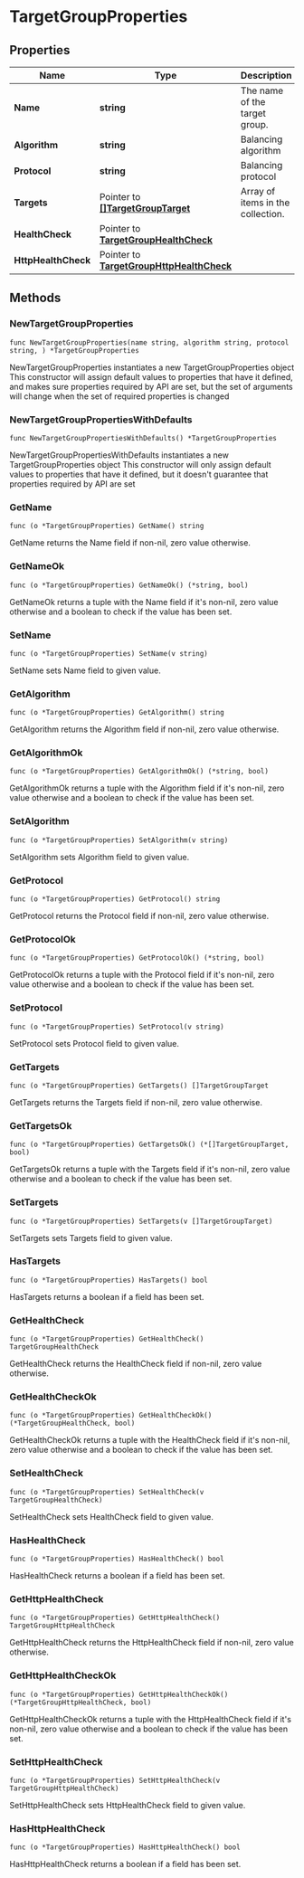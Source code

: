 # TargetGroupProperties

## Properties

|Name | Type | Description | Notes|
|------------ | ------------- | ------------- | -------------|
|**Name** | **string** | The name of the target group. | |
|**Algorithm** | **string** | Balancing algorithm | |
|**Protocol** | **string** | Balancing protocol | |
|**Targets** | Pointer to [**[]TargetGroupTarget**](TargetGroupTarget.md) | Array of items in the collection. | [optional] |
|**HealthCheck** | Pointer to [**TargetGroupHealthCheck**](TargetGroupHealthCheck.md) |  | [optional] |
|**HttpHealthCheck** | Pointer to [**TargetGroupHttpHealthCheck**](TargetGroupHttpHealthCheck.md) |  | [optional] |

## Methods

### NewTargetGroupProperties

`func NewTargetGroupProperties(name string, algorithm string, protocol string, ) *TargetGroupProperties`

NewTargetGroupProperties instantiates a new TargetGroupProperties object
This constructor will assign default values to properties that have it defined,
and makes sure properties required by API are set, but the set of arguments
will change when the set of required properties is changed

### NewTargetGroupPropertiesWithDefaults

`func NewTargetGroupPropertiesWithDefaults() *TargetGroupProperties`

NewTargetGroupPropertiesWithDefaults instantiates a new TargetGroupProperties object
This constructor will only assign default values to properties that have it defined,
but it doesn't guarantee that properties required by API are set

### GetName

`func (o *TargetGroupProperties) GetName() string`

GetName returns the Name field if non-nil, zero value otherwise.

### GetNameOk

`func (o *TargetGroupProperties) GetNameOk() (*string, bool)`

GetNameOk returns a tuple with the Name field if it's non-nil, zero value otherwise
and a boolean to check if the value has been set.

### SetName

`func (o *TargetGroupProperties) SetName(v string)`

SetName sets Name field to given value.


### GetAlgorithm

`func (o *TargetGroupProperties) GetAlgorithm() string`

GetAlgorithm returns the Algorithm field if non-nil, zero value otherwise.

### GetAlgorithmOk

`func (o *TargetGroupProperties) GetAlgorithmOk() (*string, bool)`

GetAlgorithmOk returns a tuple with the Algorithm field if it's non-nil, zero value otherwise
and a boolean to check if the value has been set.

### SetAlgorithm

`func (o *TargetGroupProperties) SetAlgorithm(v string)`

SetAlgorithm sets Algorithm field to given value.


### GetProtocol

`func (o *TargetGroupProperties) GetProtocol() string`

GetProtocol returns the Protocol field if non-nil, zero value otherwise.

### GetProtocolOk

`func (o *TargetGroupProperties) GetProtocolOk() (*string, bool)`

GetProtocolOk returns a tuple with the Protocol field if it's non-nil, zero value otherwise
and a boolean to check if the value has been set.

### SetProtocol

`func (o *TargetGroupProperties) SetProtocol(v string)`

SetProtocol sets Protocol field to given value.


### GetTargets

`func (o *TargetGroupProperties) GetTargets() []TargetGroupTarget`

GetTargets returns the Targets field if non-nil, zero value otherwise.

### GetTargetsOk

`func (o *TargetGroupProperties) GetTargetsOk() (*[]TargetGroupTarget, bool)`

GetTargetsOk returns a tuple with the Targets field if it's non-nil, zero value otherwise
and a boolean to check if the value has been set.

### SetTargets

`func (o *TargetGroupProperties) SetTargets(v []TargetGroupTarget)`

SetTargets sets Targets field to given value.

### HasTargets

`func (o *TargetGroupProperties) HasTargets() bool`

HasTargets returns a boolean if a field has been set.

### GetHealthCheck

`func (o *TargetGroupProperties) GetHealthCheck() TargetGroupHealthCheck`

GetHealthCheck returns the HealthCheck field if non-nil, zero value otherwise.

### GetHealthCheckOk

`func (o *TargetGroupProperties) GetHealthCheckOk() (*TargetGroupHealthCheck, bool)`

GetHealthCheckOk returns a tuple with the HealthCheck field if it's non-nil, zero value otherwise
and a boolean to check if the value has been set.

### SetHealthCheck

`func (o *TargetGroupProperties) SetHealthCheck(v TargetGroupHealthCheck)`

SetHealthCheck sets HealthCheck field to given value.

### HasHealthCheck

`func (o *TargetGroupProperties) HasHealthCheck() bool`

HasHealthCheck returns a boolean if a field has been set.

### GetHttpHealthCheck

`func (o *TargetGroupProperties) GetHttpHealthCheck() TargetGroupHttpHealthCheck`

GetHttpHealthCheck returns the HttpHealthCheck field if non-nil, zero value otherwise.

### GetHttpHealthCheckOk

`func (o *TargetGroupProperties) GetHttpHealthCheckOk() (*TargetGroupHttpHealthCheck, bool)`

GetHttpHealthCheckOk returns a tuple with the HttpHealthCheck field if it's non-nil, zero value otherwise
and a boolean to check if the value has been set.

### SetHttpHealthCheck

`func (o *TargetGroupProperties) SetHttpHealthCheck(v TargetGroupHttpHealthCheck)`

SetHttpHealthCheck sets HttpHealthCheck field to given value.

### HasHttpHealthCheck

`func (o *TargetGroupProperties) HasHttpHealthCheck() bool`

HasHttpHealthCheck returns a boolean if a field has been set.



